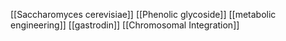 [[Saccharomyces cerevisiae]]
[[Phenolic glycoside]]
[[metabolic engineering]]
[[gastrodin]]
[[Chromosomal Integration]]
